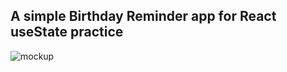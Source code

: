 ## A simple Birthday Reminder app for React useState practice


![mockup](https://user-images.githubusercontent.com/46750877/152693374-9b968288-982f-46aa-a38e-e4d2686a10fc.png)
